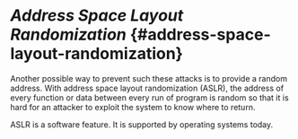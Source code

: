 # _Address Space Layout Randomization_ {#address-space-layout-randomization}

Another possible way to prevent such these attacks is to provide a random address. With address space layout randomization (ASLR), the address of every function or data between every run of program is random so that it is hard for an attacker to exploit the system to know where to return.

ASLR is a software feature. It is supported by operating systems today.